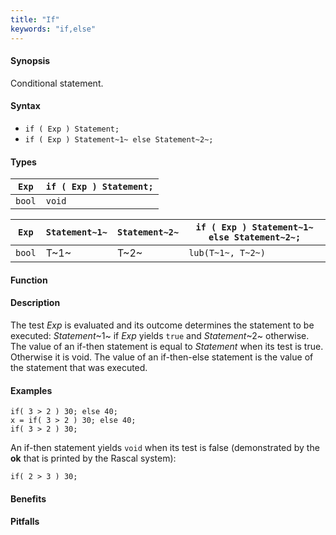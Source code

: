 ```yaml
---
title: "If"
keywords: "if,else"
---
```


#### Synopsis

Conditional statement.

#### Syntax

*  `if ( Exp ) Statement;`
*  `if ( Exp ) Statement~1~ else Statement~2~;`

#### Types

| `Exp` | `if ( Exp ) Statement;`  |
| --- | --- |
| `bool`  |  `void`                      |



| `Exp` | `Statement~1~` | `Statement~2~` | `if ( Exp ) Statement~1~ else Statement~2~;`  |
| --- | --- | --- | --- |
| `bool`  |  T~1~        | T~2~         | `lub(T~1~, T~2~)`                               |


#### Function

#### Description

The test _Exp_ is evaluated and its outcome determines the statement to be executed: 
_Statement_~1~ if _Exp_ yields `true` and _Statement_~2~ otherwise. 
The value of an if-then statement is equal to _Statement_ when its test is true. Otherwise it is void.
The value of an if-then-else statement is the value of the statement that was executed.

#### Examples

```rascal-shell
if( 3 > 2 ) 30; else 40;
x = if( 3 > 2 ) 30; else 40;
if( 3 > 2 ) 30;
```
An if-then statement yields `void`  when its test is false
(demonstrated by the __ok__ that is printed by the Rascal system):
```rascal-shell,continue
if( 2 > 3 ) 30;
```

#### Benefits

#### Pitfalls

